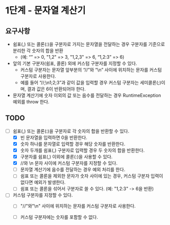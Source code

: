# 1단계 - 문자열 계산기

## 요구사항

* 쉼표(,) 또는 콜론(:)을 구분자로 가지는 문자열을 전달하는 경우 구분자를 기준으로 분리한 각 숫자의 합을 반환 
  - (예: “” => 0, "1,2" => 3, "1,2,3" => 6, “1,2:3” => 6)
* 앞의 기본 구분자(쉼표, 콜론) 외에 커스텀 구분자를 지정할 수 있다. 
  * 커스텀 구분자는 문자열 앞부분의 “//”와 “\n” 사이에 위치하는 문자를 커스텀 구분자로 사용한다. 
  * 예를 들어 “//;\n1;2;3”과 같이 값을 입력할 경우 커스텀 구분자는 세미콜론(;)이며, 결과 값은 6이 반환되어야 한다.
* 문자열 계산기에 숫자 이외의 값 또는 음수를 전달하는 경우 RuntimeException 예외를 throw 한다.

## TODO
* [ ] 쉼표(,) 또는 콜론(:)을 구분자로 각 숫자의 합을 반환할 수 있다.
  * [x] 빈 문자열을 입력하면 0을 반환한다.
  * [x] 숫자 하나를 문자열로 입력할 경우 해당 숫자를 반환한다.
  * [x] 숫자 두개를 쉼표(,) 구분자로 입력할 경우 두 숫자의 합을 반환한다.
  * [x] 구분자를 쉼표(,) 이외에 콜론(:)을 사용할 수 있다.
  * [x] //와 \n 문자 사이에 커스텀 구분자를 지정할 수 있다.
  * [ ] 문자열 계산기에 음수를 전달하는 경우 예외 처리를 한다.
  * [ ] 쉼표 또는 콜론을 제외한 문자가 숫자 사이에 있는 경우, 커스텀 구분자 입력이 없다면 예외가 발생한다.
  * [ ] 쉼표 또는 콜론을 섞어서 구분자로 쓸 수 있다. (예: "1,2:3" -> 6을 반환)
* [ ] 커스텀 구분자를 지정할 수 있다.
  * [ ] "//"와"\n" 사이에 위치하는 문자를 커스텀 구분자로 사용한다.
  * [ ] 커스텀 구분자에는 숫자를 포함할 수 없다.

